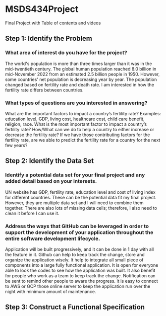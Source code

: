 # MSDS434Project
Final Project with Table of contents and videos

## Step 1: Identify the Problem
### What area of interest do you have for the project?
The world's population is more than three times larger than it was in the mid-twentieth century. The global human population reached 8.0 billion in mid-November 2022 from an estimated 2.5 billion people in 1950. However, some countries' net population is decreasing year by year. The population changed based on fertility rate and death rate.
I am interested in how the fertility rate differs between countries.

### What types of questions are you interested in answering?
What are the important factors to impact a country’s fertility rate?
Examples: education level, GDP, living cost, healthcare cost, child care benefit, religion, race.
What is the most important factor to impact a country’s fertility rate?
How/What can we do to help a country to either increase or decrease the fertility rate?
If we have those contributing factors for the fertility rate, are we able to predict the fertility rate for a country for the next few years?


## Step 2: Identify the Data Set

### Identify a potential data set for your final project and any added detail based on your interests.
UN website has GDP, fertility rate, education level and cost of living index for different countries.  These can be the potential data fit my final project.  However, they are multiple data set and I will need to combine them together.  There are also lots of missing data cells; therefore, I also need to clean it before I can use it.

### Address the ways that GitHub can be leveraged in order to support the development of your application throughout the entire software development lifecycle.
Application will be built progressively, and it can be done in 1 day with all the feature in it.  Github can help to keep track the change, store and organize the application wisely.  It help to integrate all small piece of components into a large fully functional application.  It is open for everyone able to look the codes to see how the application was built.   It also benefit for people who work as a team to keep track the change.  Notification can be sent to remind other people to aware the progress.  It is easy to connect to AWS or GCP those online server to keep the application run over the night with minimum amount of maintenance.   

## Step 3: Construct a Functional Specification
